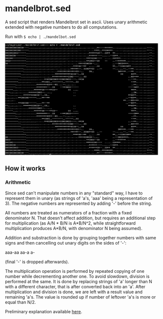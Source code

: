 # mandelbrot.sed

A sed script that renders Mandelbrot set in ascii. Uses unary arithmetic extended with negative numbers to do all computations.

Run with `$ echo | ./mandelbot.sed`

![](demo.png)

## How it works

### Arithmetic

Since sed can't manipulate numbers in any "standard" way, I have to represent them in unary (as strings of 'a's, 'aaa' being a representation of 3). The negative numbers are represented by adding '-' before the string. 

All numbers are treated as numerators of a fraction with a fixed denominator N. That doesn't affect addition, but requires an additional step for multiplication (as A/N * B/N is A\*B/N\^2, while straightforward multiplication produces A\*B/N, with denominator N being assumed).

Addition and substraction is done by grouping together numbers with same signs and then cancelling out unary digits on the sides of '-':

   aaa-aa
   aa-a
   a-
   
(final '-' is dropped afterwards).

The multiplication operation is performed by repeated copying of one number while decrementing another one. To avoid slowdown, division is performed at the same. It is done by replacing strings of 'a' longer than N with a different character, that is after converted back into an 'a'. After multiplication and division is done, we are left with a result value and remaining 'a's. The value is rounded up if number of leftover 'a's is more or equal than N/2.

Preliminary explanation available [here](https://www.reddit.com/r/commandline/comments/j5uqvp/a_sed_script_that_renders_mandelbrot_set/g7ux5zw/).
